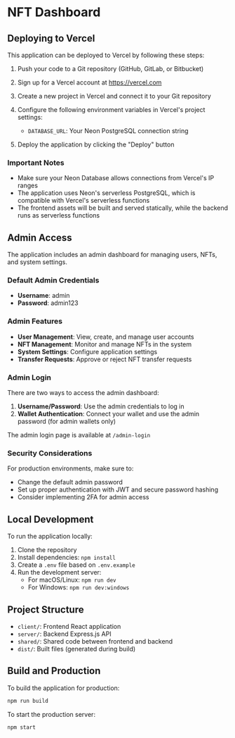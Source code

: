 # NFT Dashboard

## Deploying to Vercel

This application can be deployed to Vercel by following these steps:

1. Push your code to a Git repository (GitHub, GitLab, or Bitbucket)

2. Sign up for a Vercel account at https://vercel.com

3. Create a new project in Vercel and connect it to your Git repository

4. Configure the following environment variables in Vercel's project settings:
   - `DATABASE_URL`: Your Neon PostgreSQL connection string
   
5. Deploy the application by clicking the "Deploy" button

### Important Notes

- Make sure your Neon Database allows connections from Vercel's IP ranges
- The application uses Neon's serverless PostgreSQL, which is compatible with Vercel's serverless functions
- The frontend assets will be built and served statically, while the backend runs as serverless functions

## Admin Access

The application includes an admin dashboard for managing users, NFTs, and system settings.

### Default Admin Credentials

- **Username**: admin
- **Password**: admin123

### Admin Features

- **User Management**: View, create, and manage user accounts
- **NFT Management**: Monitor and manage NFTs in the system
- **System Settings**: Configure application settings
- **Transfer Requests**: Approve or reject NFT transfer requests

### Admin Login

There are two ways to access the admin dashboard:

1. **Username/Password**: Use the admin credentials to log in
2. **Wallet Authentication**: Connect your wallet and use the admin password (for admin wallets only)

The admin login page is available at `/admin-login`

### Security Considerations

For production environments, make sure to:
- Change the default admin password
- Set up proper authentication with JWT and secure password hashing
- Consider implementing 2FA for admin access

## Local Development

To run the application locally:

1. Clone the repository
2. Install dependencies: `npm install`
3. Create a `.env` file based on `.env.example`
4. Run the development server:
   - For macOS/Linux: `npm run dev`
   - For Windows: `npm run dev:windows`

## Project Structure

- `client/`: Frontend React application
- `server/`: Backend Express.js API
- `shared/`: Shared code between frontend and backend
- `dist/`: Built files (generated during build)

## Build and Production

To build the application for production:

```bash
npm run build
```

To start the production server:

```bash
npm start
``` 